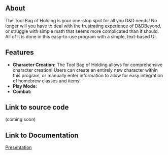 ## About
The Tool Bag of Holding is your one-stop spot for all you D&D needs!
No longer will you have to deal with the frustrating experience of D&DBeyond, or struggle with simple math that seems more complicated than it should. All of it is done in this easy-to-use program with a simple, text-based UI.

## Features
- **Character Creation:** The Tool Bag of Holding allows for comprehensive character creation! Users can create an entirely new character within this program, or manually enter information to allow for easy integration of homebrew classes and items!
- **Play Mode:**
- **Combat:**

## Link to source code

(coming soon)

## Link to Documentation

<a href="docs/presentation/index.html">Presentation</a>
